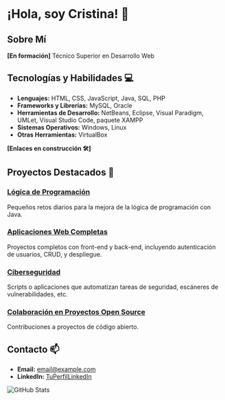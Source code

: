 # ¡Hola, soy Cristina! 👋

## Sobre Mí
**[En formación]**
Técnico Superior en Desarrollo Web

## Tecnologías y Habilidades 💻

- **Lenguajes:** HTML, CSS, JavaScript, Java, SQL, PHP
- **Frameworks y Librerías:** MySQL, Oracle
- **Herramientas de Desarrollo:** NetBeans, Eclipse, Visual Paradigm, UMLet, Visual Studio Code, paquete XAMPP
- **Sistemas Operativos:** Windows, Linux 
- **Otras Herramientas:** VirtualBox

**[Enlaces en construcción 🛠️]**

## Proyectos Destacados 🚀

### [Lógica de Programación](https://github.com/tu-usuario/personal-portfolio)
Pequeños retos diarios para la mejora de la lógica de programación con Java.

### [Aplicaciones Web Completas](https://github.com/tu-usuario/personal-portfolio)
Proyectos completos con front-end y back-end, incluyendo autenticación de usuarios, CRUD, y despliegue.

### [Ciberseguridad](https://github.com/tu-usuario/personal-portfolio)
Scripts o aplicaciones que automatizan tareas de seguridad, escáneres de vulnerabilidades, etc.

### [Colaboración en Proyectos Open Source](https://github.com/tu-usuario/personal-portfolio)
Contribuciones a proyectos de código abierto.

## Contacto 📫

- **Email:** [email@example.com](mail:email@example.com)
- **LinkedIn:** [TuPerfilLinkedIn](https://www.linkedin.com/usuario/)


![GitHub Stats](https://github-readme-stats.vercel.app/api?username=tu-usuario&show_icons=true&theme=radical)
